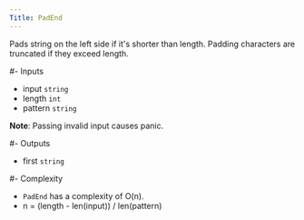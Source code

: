 ```yaml
---
Title: PadEnd
---
```


Pads string on the left side if it's shorter than length. Padding characters are truncated if they exceed length.

#- Inputs
- input `string`
- length `int`
- pattern `string`

**Note**: Passing invalid input causes panic.

#- Outputs
- first `string`

#- Complexity
- `PadEnd` has a complexity of O(n).
- n = (length - len(input)) / len(pattern)
